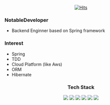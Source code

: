 <div align=center>
  
[![Hits](https://hits.seeyoufarm.com/api/count/incr/badge.svg?url=https%3A%2F%2Fgithub.com%2FNotableDeveloper&count_bg=%23643DC8&title_bg=%23555555&icon=nintendogamecube.svg&icon_color=%23E7E7E7&title=hits&edge_flat=false)](https://hits.seeyoufarm.com)
  
</div>

### NotableDeveloper
- Backend Enginner based on Spring framework
  
### Interest
- Spring
- TDD
- Cloud Platform (like Aws)
- ORM
- Hibernate

<div align=center>
  
### Tech Stack
<img src="https://img.shields.io/badge/Spring-3766AB?style=flat-square&logo=Python&logoColor=white"/></a>
<img src="https://img.shields.io/badge/Java-3766AB?style=flat-square&logo=Python&logoColor=black"/></a>
<img src="https://img.shields.io/badge/Mysql-3766AB?style=flat-square&logo=Python&logoColor=green"/></a>
<img src="https://img.shields.io/badge/C-3766AB?style=flat-square&logo=Python&logoColor=gray"/></a>
<img src="https://img.shields.io/badge/Python-3766AB?style=flat-square&logo=Python&logoColor=yellow"/></a>
<img src="https://img.shields.io/badge/C++-3766AB?style=flat-square&logo=C%2B%2B&logoColor=purple"/></a>
</div>
